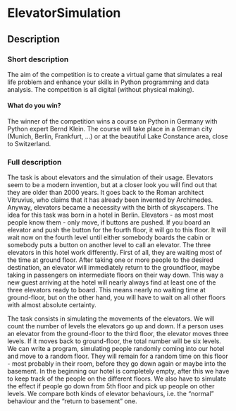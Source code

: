 # ElevatorSimulation
## Description
### Short description
The aim of the competition is to create a virtual game that simulates a real life problem and
enhance your skills in Python programming and data analysis. The competition is all digital
(without physical making).
#### What do you win?
The winner of the competition wins a course on Python in Germany with Python expert Bernd
Klein. The course will take place in a German city (Munich, Berlin, Frankfurt, …) or at the
beautiful Lake Constance area, close to Switzerland.
### Full description
The task is about elevators and the simulation of their usage. Elevators seem to be a modern
invention, but at a closer look you will find out that they are older than 2000 years. It goes back
to the Roman architect Vitruvius, who claims that it has already been invented by Archimedes.
Anyway, elevators became a necessity with the birth of skyscapers.
The idea for this task was born in a hotel in Berlin. Elevators - as most most people know them -
only move, if buttons are pushed. If you board an elevator and push the button for the fourth
floor, it will go to this floor. It will wait now on the fourth level until either somebody boards the
cabin or somebody puts a button on another level to call an elevator. The three elevators in this
hotel work differently. First of all, they are waiting most of the time at ground floor. After taking
one or more people to the desired destination, an elevator will immediately return to the
groundfloor, maybe taking in passengers on intermediate floors on their way down.
This way a new guest arriving at the hotel will nearly always find at least one of the three
elevators ready to board. This means nearly no waiting time at ground-floor, but on the other
hand, you will have to wait on all other floors with almost absolute certainty.

The task consists in simulating the movements of the elevators. We will count the number of
levels the elevators go up and down. If a person uses an elevator from the ground-floor to the
third floor, the elevator moves three levels. If it moves back to ground-floor, the total number will
be six levels.
We can write a program, simulating people randomly coming into our hotel and move to a
random floor. They will remain for a random time on this floor - most probably in their room,
before they go down again or maybe into the basement. In the beginning our hotel is completely
empty, after this we have to keep track of the people on the different floors. We also have to
simulate the effect if people go down from 5th floor and pick up people on other levels.
We compare both kinds of elevator behaviours, i.e. the “normal” behaviour and the “return to
basement” one.
